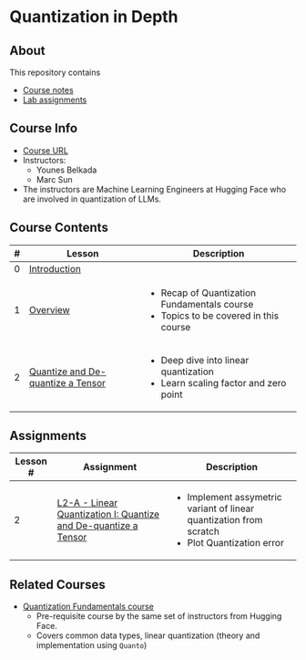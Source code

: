 # Quantization in Depth

## About

This repository contains

- [Course notes](#course-contents)
- [Lab assignments](#assignments)

## Course Info

- [Course URL](https://www.deeplearning.ai/short-courses/quantization-in-depth/)
- Instructors:
  - Younes Belkada
  - Marc Sun
- The instructors are Machine Learning Engineers at Hugging Face who are involved in quantization of LLMs.

## Course Contents

|#|Lesson    |       Description     |
|-|----------|-----------------------|
|0|[Introduction](./notes/Lesson_0.md)||
|1|[Overview](./notes/Lesson_1.md)|<ul><li>Recap of Quantization Fundamentals course</li><li>Topics to be covered in this course</li></ul>|
|2|[Quantize and De-quantize a Tensor](./notes/Lesson_2.md)|<ul><li>Deep dive into linear quantization</li><li>Learn scaling factor and zero point</li></ul>|

## Assignments

|Lesson #|Assignment|Description|
|--------|----------|-----------|
|2|[L2-A - Linear Quantization I: Quantize and De-quantize a Tensor](./notes/Lesson_2.md#notebook)|<ul><li>Implement assymetric variant of linear quantization from scratch</li><li>Plot Quantization error</li></ul>|

## Related Courses

- [Quantization Fundamentals course](https://github.com/kaushikacharya/Quantization_Fundamentals)
  - Pre-requisite course by the same set of instructors from Hugging Face.
  - Covers common data types, linear quantization (theory and implementation using `Quanto`)
